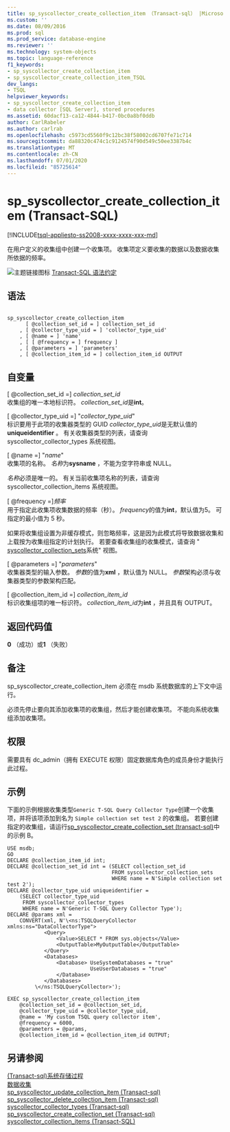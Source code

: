 ```yaml
---
title: sp_syscollector_create_collection_item （Transact-sql） |Microsoft Docs
ms.custom: ''
ms.date: 08/09/2016
ms.prod: sql
ms.prod_service: database-engine
ms.reviewer: ''
ms.technology: system-objects
ms.topic: language-reference
f1_keywords:
- sp_syscollector_create_collection_item
- sp_syscollector_create_collection_item_TSQL
dev_langs:
- TSQL
helpviewer_keywords:
- sp_syscollector_create_collection_item
- data collector [SQL Server], stored procedures
ms.assetid: 60dacf13-ca12-4844-b417-0bc0a8bf0ddb
author: CarlRabeler
ms.author: carlrab
ms.openlocfilehash: c5973cd5560f9c12bc38f58002cd6707fe71c714
ms.sourcegitcommit: da88320c474c1c9124574f90d549c50ee3387b4c
ms.translationtype: MT
ms.contentlocale: zh-CN
ms.lasthandoff: 07/01/2020
ms.locfileid: "85725614"
---
```

# <a name="sp_syscollector_create_collection_item-transact-sql"></a>sp_syscollector_create_collection_item (Transact-SQL)
[!INCLUDE[tsql-appliesto-ss2008-xxxx-xxxx-xxx-md](../../includes/applies-to-version/sqlserver.md)]

  在用户定义的收集组中创建一个收集项。 收集项定义要收集的数据以及数据收集所依据的频率。  
  
 ![主题链接图标](../../database-engine/configure-windows/media/topic-link.gif "“主题链接”图标") [Transact-SQL 语法约定](../../t-sql/language-elements/transact-sql-syntax-conventions-transact-sql.md)  
  
## <a name="syntax"></a>语法  
  
```  
  
sp_syscollector_create_collection_item   
      [ @collection_set_id = ] collection_set_id   
    , [ @collector_type_uid = ] 'collector_type_uid'  
    , [ @name = ] 'name'   
    , [ [ @frequency = ] frequency ]  
    , [ @parameters = ] 'parameters'  
    , [ @collection_item_id = ] collection_item_id OUTPUT  
```  
  
## <a name="arguments"></a>自变量  
 [ @collection_set_id =] *collection_set_id*  
 收集组的唯一本地标识符。 *collection_set_id*是**int**。  
  
 [ @collector_type_uid =] "*collector_type_uid*"  
 标识要用于此项的收集器类型的 GUID *collector_type_uid*是无默认值的**uniqueidentifier** 。 有关收集器类型的列表，请查询 syscollector_collector_types 系统视图。  
  
 [ @name =] "*name*"  
 收集项的名称。 *名称*为**sysname** ，不能为空字符串或 NULL。  
  
 *名称*必须是唯一的。 有关当前收集项名称的列表，请查询 syscollector_collection_items 系统视图。  
  
 [ @frequency =]*频率*  
 用于指定此收集项收集数据的频率（秒）。 *frequency*的值为**int**，默认值为5。 可指定的最小值为 5 秒。  
  
 如果将收集组设置为非缓存模式，则忽略频率，这是因为此模式将导致数据收集和上载按为收集组指定的计划执行。 若要查看收集组的收集模式，请查询 " [syscollector_collection_sets](../../relational-databases/system-catalog-views/syscollector-collection-sets-transact-sql.md)系统" 视图。  
  
 [ @parameters =] "*parameters*"  
 收集器类型的输入参数。 *参数*的值为**xml** ，默认值为 NULL。 *参数*架构必须与收集器类型的参数架构匹配。  
  
 [ @collection_item_id =] *collection_item_id*  
 标识收集组项的唯一标识符。 *collection_item_id*为**int** ，并且具有 OUTPUT。  
  
## <a name="return-code-values"></a>返回代码值  
 **0** （成功）或**1** （失败）  
  
## <a name="remarks"></a>备注  
 sp_syscollector_create_collection_item 必须在 msdb 系统数据库的上下文中运行。  
  
 必须先停止要向其添加收集项的收集组，然后才能创建收集项。 不能向系统收集组添加收集项。  
  
## <a name="permissions"></a>权限  
 需要具有 dc_admin（拥有 EXECUTE 权限）固定数据库角色的成员身份才能执行此过程。  
  
## <a name="examples"></a>示例  
 下面的示例根据收集类型`Generic T-SQL Query Collector Type`创建一个收集项，并将该项添加到名为 `Simple collection set test 2` 的收集组。 若要创建指定的收集组，请运行[sp_syscollector_create_collection_set &#40;transact-sql&#41;](../../relational-databases/system-stored-procedures/sp-syscollector-create-collection-set-transact-sql.md)中的示例 B。  
  
```  
USE msdb;  
GO  
DECLARE @collection_item_id int;  
DECLARE @collection_set_id int = (SELECT collection_set_id   
                                  FROM syscollector_collection_sets  
                                  WHERE name = N'Simple collection set test 2');  
DECLARE @collector_type_uid uniqueidentifier =   
    (SELECT collector_type_uid  
     FROM syscollector_collector_types  
     WHERE name = N'Generic T-SQL Query Collector Type');  
DECLARE @params xml =   
    CONVERT(xml, N'\<ns:TSQLQueryCollector xmlns:ns="DataCollectorType">  
            <Query>  
                <Value>SELECT * FROM sys.objects</Value>  
                <OutputTable>MyOutputTable</OutputTable>  
            </Query>  
            <Databases>   
                <Database> UseSystemDatabases = "true"   
                           UseUserDatabases = "true"  
                </Database>  
            </Databases>  
         \</ns:TSQLQueryCollector>');  
  
EXEC sp_syscollector_create_collection_item  
    @collection_set_id = @collection_set_id,  
    @collector_type_uid = @collector_type_uid,  
    @name = 'My custom TSQL query collector item',  
    @frequency = 6000,  
    @parameters = @params,  
    @collection_item_id = @collection_item_id OUTPUT;  
```  
  
## <a name="see-also"></a>另请参阅  
 [&#40;Transact-sql&#41;系统存储过程](../../relational-databases/system-stored-procedures/system-stored-procedures-transact-sql.md)   
 [数据收集](../../relational-databases/data-collection/data-collection.md)   
 [sp_syscollector_update_collection_item &#40;Transact-sql&#41;](../../relational-databases/system-stored-procedures/sp-syscollector-update-collection-item-transact-sql.md)   
 [sp_syscollector_delete_collection_item &#40;Transact-sql&#41;](../../relational-databases/system-stored-procedures/sp-syscollector-delete-collection-item-transact-sql.md)   
 [syscollector_collector_types &#40;Transact-sql&#41;](../../relational-databases/system-catalog-views/syscollector-collector-types-transact-sql.md)   
 [sp_syscollector_create_collection_set &#40;Transact-sql&#41;](../../relational-databases/system-stored-procedures/sp-syscollector-create-collection-set-transact-sql.md)   
 [syscollector_collection_items (Transact-SQL)](../../relational-databases/system-catalog-views/syscollector-collection-items-transact-sql.md)  
  
  
